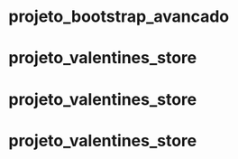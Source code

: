# projeto_bootstrap_avancado
# projeto_valentines_store
# projeto_valentines_store
# projeto_valentines_store
